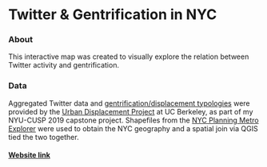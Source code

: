 # Twitter & Gentrification in NYC

### About
This interactive map was created to visually explore the relation between Twitter activity and gentrification.

### Data
Aggregated Twitter data and [gentrification/displacement typologies](https://www.urbandisplacement.org/sites/default/files/images/udp_methodology_for_ny_-_jan_2019.pdf) were provided by the [Urban Displacement Project](http://www.urbandisplacement.org/) at UC Berkeley, as part of my NYU-CUSP 2019 capstone project. Shapefiles from the [NYC Planning Metro Explorer](https://metroexplorer.planning.nyc.gov/about) were used to obtain the NYC geography and a spatial join via QGIS tied the two together.

#### [Website link](https://kpan125.github.io/twitter-gentrification-nyc/)
